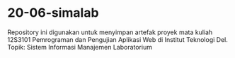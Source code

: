 # 20-06-simalab
Repository ini digunakan untuk menyimpan artefak proyek mata kuliah 12S3101 Pemrograman dan Pengujian Aplikasi Web di Institut Teknologi Del.  Topik: Sistem Informasi Manajemen Laboratorium
